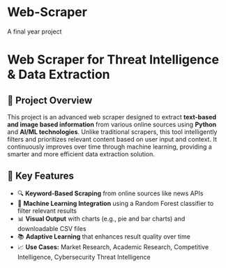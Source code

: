 # Web-Scraper
A final year project 
# Web Scraper for Threat Intelligence & Data Extraction

## 📌 Project Overview

This project is an advanced web scraper designed to extract **text-based and image based information** from various online sources using **Python** and **AI/ML technologies**. Unlike traditional scrapers, this tool intelligently filters and prioritizes relevant content based on user input and context. It continuously improves over time through machine learning, providing a smarter and more efficient data extraction solution.

## 🎯 Key Features

- 🔍 **Keyword-Based Scraping** from online sources like news APIs
- 🧠 **Machine Learning Integration** using a Random Forest classifier to filter relevant results
- 📊 **Visual Output** with charts (e.g., pie and bar charts) and downloadable CSV files
- 📚 **Adaptive Learning** that enhances result quality over time
- 📈 **Use Cases:** Market Research, Academic Research, Competitive Intelligence, Cybersecurity Threat Intelligence
